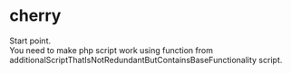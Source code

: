 # cherry
Start point. \
You need to make php script work using function from additionalScriptThatIsNotRedundantButContainsBaseFunctionality script.